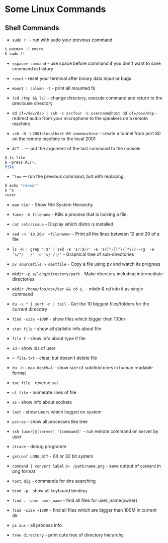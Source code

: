 # Some Linux Commands

## Shell Commands
* `sudo !!` - run with sudo your previous command
```sh
$ pacman -S emacs
$ sudo !!
```

* `<space> command` - use space before command if you don't want to save command in history

* `reset` - reset your terminal after binary data input or bugs

* `mount | column -t` - print all mounted fs

* `(cd /tmp && ls)` - change directory, execute command and return to the previouse directory.

* `dd if=/dev/dsp | ssh -c arcfour -C username@host dd of=/dev/dsp` - redirect audio from your microphone to the speakers on a remote machine.

* `ssh -N -L2001:localhost:80 somemachine` - create a tunnel from port 80 on the remote machine to the local 2001

* `ALT .` — put the argument of the last command to the console
```sh
$ ls file
$ <press ALT>.
file
```
* `^foo` — run the previous command, but with replacing.
```sh
$ echo "rexezr"
$ ^z
rexer
```

* `man hier` - Show File System Hierarchy

* `fuser -k filename` - Kills a process that is locking a file.

* `cat /etc/issue` - Display which distro is installed

* `sed -n '10,20p' <filename>` - Print all the lines between 10 and 20 of a file

* `ls -R | grep ":$" | sed -e 's/:$//' -e 's/[^-][^\/]*\//--/g' -e 's/^/   /' -e 's/-/|/'` - Graphical tree of sub-directories

* `pv sourcefile > destfile` - Copy a file using pv and watch its progress

* `mkdir -p a/long/directory/path` - Make directory including intermediate directories

* `mkdir /home/foo/doc/bar && cd $_` - mkdir & cd into it as single command

* `du -s * | sort -n | tail` - Get the 10 biggest files/folders for the current direcotry 

* `find -size +100M` - show files which bigger then 100m

* `stat file` - show all statistic info about file

* `file f` - show info about type if file

* `id` - show ids of user

* `> file.txt` - clear, but doesn't delete file

* `du -h -max-depth=1` - show size of subdirictories in human readable format

* `tac file` - reverse cat

* `nl file` - numerate lines of file

* `ss` - show info about sockets

* `last` - show users which logged on system

* `pstree` - show all processes like tree

* `ssh [user]@[server] '[command]'` - run remote command on server by user

* `strace` - debug programm

* `getconf LONG_BIT` - 64 or 32 bit system

* `command | convert label:@- /path/name.png` - save output of `command` in png format

* `host`, `dig` - commands for dns searching

* `bind -p` - show all keyboard binding

* `find . -user user_name` - find all files for user_name(owner)

* `find -size +100M` - find all files which are bigger than 100M in current dir

* `ps aux` - all process info
 
* `tree directory` - print cute tree of directory hierarchy
